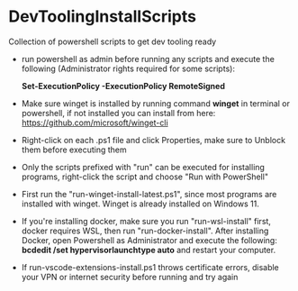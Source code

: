 # DevToolingInstallScripts
Collection of powershell scripts to get dev tooling ready

- run powershell as admin before running any scripts and execute the following (Administrator rights required for some scripts):
  
	**Set-ExecutionPolicy -ExecutionPolicy RemoteSigned**
- Make sure winget is installed by running command **winget** in terminal or powershell, if not installed you can install from here: https://github.com/microsoft/winget-cli

- Right-click on each .ps1 file and click Properties, make sure to Unblock them before executing them
  
- Only the scripts prefixed with "run" can be executed for installing programs, right-click the script and choose "Run with PowerShell"

- First run the "run-winget-install-latest.ps1", since most programs are installed with winget. Winget is already installed on Windows 11.

- If you're installing docker, make sure you run "run-wsl-install" first, docker requires WSL, then run "run-docker-install". After installing Docker, open Powershell as Administrator and execute the following: **bcdedit /set hypervisorlaunchtype auto** and restart your computer.

- If run-vscode-extensions-install.ps1 throws certificate errors, disable your VPN or internet security before running and try again
